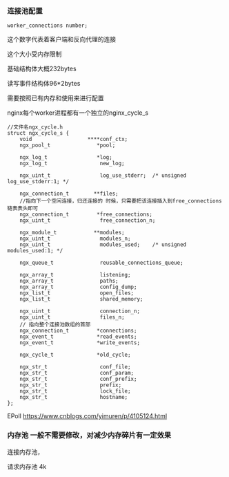 ### 连接池配置

```
worker_connections number;
```

这个数字代表着客户端和反向代理的连接

这个大小受内存限制

基础结构体大概232bytes

读写事件结构体96*2bytes

需要按照已有内存和使用来进行配置



nginx每个worker进程都有一个独立的nginx_cycle_s

```nginx
//文件名ngx_cycle.h
struct ngx_cycle_s {
    void                  ****conf_ctx;
    ngx_pool_t               *pool;

    ngx_log_t                *log;
    ngx_log_t                 new_log;

    ngx_uint_t                log_use_stderr;  /* unsigned  log_use_stderr:1; */

    ngx_connection_t        **files;
    //指向下一个空闲连接，归还连接的 时候，只需要把该连接插入到free_connections链表表头即可
    ngx_connection_t         *free_connections;
    ngx_uint_t                free_connection_n;

    ngx_module_t            **modules;
    ngx_uint_t                modules_n;
    ngx_uint_t                modules_used;    /* unsigned  modules_used:1; */

    ngx_queue_t               reusable_connections_queue;

    ngx_array_t               listening;
    ngx_array_t               paths;
    ngx_array_t               config_dump;
    ngx_list_t                open_files;
    ngx_list_t                shared_memory;

    ngx_uint_t                connection_n;
    ngx_uint_t                files_n;
    // 指向整个连接池数组的首部
    ngx_connection_t         *connections;
    ngx_event_t              *read_events;
    ngx_event_t              *write_events;

    ngx_cycle_t              *old_cycle;

    ngx_str_t                 conf_file;
    ngx_str_t                 conf_param;
    ngx_str_t                 conf_prefix;
    ngx_str_t                 prefix;
    ngx_str_t                 lock_file;
    ngx_str_t                 hostname;
};
```



EPoll https://www.cnblogs.com/yimuren/p/4105124.html

### 内存池 一般不需要修改，对减少内存碎片有一定效果

连接内存池，

请求内存池 4k 

